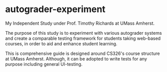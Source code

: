 # autograder-experiment
My Independent Study under Prof. Timothy Richards at UMass Amherst.

The purpose of this study is to experiment with various autograder systems and create a comparable testing framework for students taking web-based courses, in order to aid and enhance student learning.

This is comprehensive guide is designed around CS326's course structure at UMass Amherst. Although, it can be adopted to write tests for any purpose including general UI-testing.
